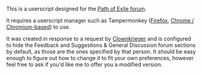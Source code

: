 This is a userscript designed for the [Path of Exile forum](https://www.pathofexile.com/forum).

It requires a userscript manager such as Tampermonkey ([Firefox](https://addons.mozilla.org/en-US/firefox/addon/tampermonkey/), [Chrome / Chromium-based](https://chrome.google.com/webstore/detail/tampermonkey/dhdgffkkebhmkfjojejmpbldmpobfkfo?hl=en)) to use.

It was created in response to a request by [Clownkrieger](https://www.pathofexile.com/account/view-profile/Clownkrieger) and is configured to hide the Feedback and Suggestions & General Discussion forum sections by default, as those are the ones specified by that person. It should be easy enough to figure out how to change it to fit your own preferences, however feel free to ask if you'd like me to offer you a modified version.
